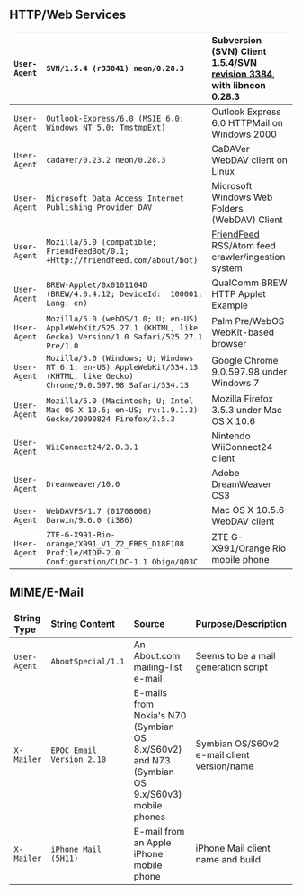 ## HTTP/Web Services ##
|`User-Agent`|`SVN/1.5.4 (r33841) neon/0.28.3`|Subversion (SVN) Client 1.5.4/SVN [revision 3384](https://code.google.com/p/understand/source/detail?r=3384), with libneon 0.28.3|
|:-----------|:-------------------------------|:--------------------------------------------------------------------------------------------------------------------------------|
|`User-Agent`|`Outlook-Express/6.0 (MSIE 6.0; Windows NT 5.0; TmstmpExt)`|Outlook Express 6.0 HTTPMail on Windows 2000                                                                                     |
|`User-Agent`|`cadaver/0.23.2 neon/0.28.3`    |CaDAVer WebDAV client on Linux                                                                                                   |
|`User-Agent`|`Microsoft Data Access Internet Publishing Provider DAV`|Microsoft Windows Web Folders (WebDAV) Client                                                                                    |
|`User-Agent`|`Mozilla/5.0 (compatible; FriendFeedBot/0.1; +Http://friendfeed.com/about/bot)`|[FriendFeed](http://friendfeed.com) RSS/Atom feed crawler/ingestion system                                                       |
|`User-Agent`|`BREW-Applet/0x0101104D (BREW/4.0.4.12; DeviceId:  100001; Lang: en)`|QualComm BREW HTTP Applet Example                                                                                                |
|`User-Agent`|`Mozilla/5.0 (webOS/1.0; U; en-US) AppleWebKit/525.27.1 (KHTML, like Gecko) Version/1.0 Safari/525.27.1 Pre/1.0`|Palm Pre/WebOS WebKit-based browser                                                                                              |
|`User-Agent`|`Mozilla/5.0 (Windows; U; Windows NT 6.1; en-US) AppleWebKit/534.13 (KHTML, like Gecko) Chrome/9.0.597.98 Safari/534.13`|Google Chrome 9.0.597.98 under Windows 7                                                                                         |
|`User-Agent`|`Mozilla/5.0 (Macintosh; U; Intel Mac OS X 10.6; en-US; rv:1.9.1.3) Gecko/20090824 Firefox/3.5.3`|Mozilla Firefox 3.5.3 under Mac OS X 10.6                                                                                        |
|`User-Agent`|`WiiConnect24/2.0.3.1`          |Nintendo WiiConnect24 client                                                                                                     |
|`User-Agent`|`Dreamweaver/10.0`              |Adobe DreamWeaver CS3                                                                                                            |
|`User-Agent`|`WebDAVFS/1.7 (01708000) Darwin/9.6.0 (i386)`|Mac OS X 10.5.6 WebDAV client                                                                                                    |
|`User-Agent`|`ZTE-G-X991-Rio-orange/X991_V1_Z2_FRES_D18F108 Profile/MIDP-2.0 Configuration/CLDC-1.1 Obigo/Q03C`|ZTE G-X991/Orange Rio mobile phone                                                                                               |

## MIME/E-Mail ##
|<b>String Type</b>|<b>String Content</b>|<b>Source</b>|<b>Purpose/Description</b>|
|:-----------------|:--------------------|:------------|:-------------------------|
|`User-Agent`      |`AboutSpecial/1.1`   |An About.com mailing-list e-mail|Seems to be a mail generation script|
|`X-Mailer`        |`EPOC Email Version 2.10`|E-mails from Nokia's N70 (Symbian OS 8.x/S60v2) and N73 (Symbian OS 9.x/S60v3) mobile phones|Symbian OS/S60v2 e-mail client version/name|
|`X-Mailer`        |`iPhone Mail (5H11)` |E-mail from an Apple iPhone mobile phone|iPhone Mail client name and build|


<a href='Hidden comment: ==Gnutella==
==FastTrack/KaZaA=='></a>